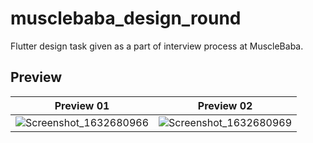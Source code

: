 # musclebaba_design_round

Flutter design task given as a part of interview process at  MuscleBaba.

## Preview

Preview 01             |  Preview 02
:-------------------------:|:-------------------------:
![Screenshot_1632680966](https://user-images.githubusercontent.com/61246553/134819898-0388d41d-4089-4a2c-b9e0-25ea285ce887.png)  |  ![Screenshot_1632680969](https://user-images.githubusercontent.com/61246553/134819903-7851c971-d037-48d7-aef4-28416a5322a0.png)





